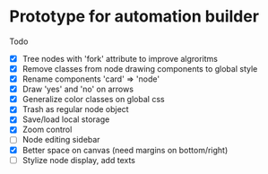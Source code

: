 # Prototype for automation builder

Todo

- [x] Tree nodes with 'fork' attribute to improve algroritms
- [x] Remove classes from node drawing components to global style
- [x] Rename components 'card' => 'node'
- [x] Draw 'yes' and 'no' on arrows
- [x] Generalize color classes on global css
- [x] Trash as regular node object
- [x] Save/load local storage
- [x] Zoom control
- [ ] Node editing sidebar
- [x] Better space on canvas (need margins on bottom/right)
- [ ] Stylize node display, add texts

